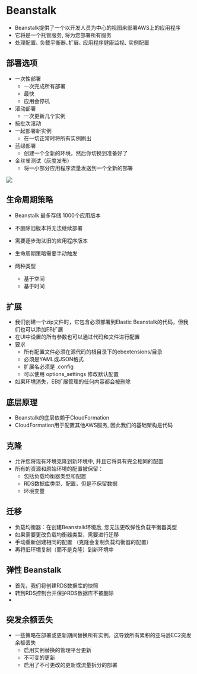
# Beanstalk

- Beanstalk提供了一个以开发人员为中心的视图来部署AWS上的应用程序
- 它将是一个托管服务, 将为您部署所有服务
- 处理配置､ 负载平衡器､扩展､ 应用程序健康监视､ 实例配置

## 部署选项

- 一次性部署 
	- 一次完成所有部署
	- 最快
	- 应用会停机
- 滚动部署
	- 一次更新几个实例
- 按批次滚动
- 一起部署新实例
	- 在一切正常时将所有实例刷出
- 蓝绿部署
	- 创建一个全新的环境，然后你切换到准备好了
- 金丝雀测试（灰度发布）
	- 将一小部分应用程序流量发送到一个全新的部署

![](https://mynoteimage.oss-cn-beijing.aliyuncs.com/2023-05-18-080959.png)


## 生命周期策略

- Beanstalk 最多存储 1000个应用版本
- 不删除旧版本将无法继续部署
- 需要逐步淘汰旧的应用程序版本

- 生命周期策略需要手动触发
- 两种类型
	- 基于空间
	- 基于时间


## 扩展

- 我们创建一个zip文件时，它包含必须部署到Elastic Beanstalk的代码，但我们也可以添加EB扩展
- 在UI中设置的所有参数也可以通过代码和文件进行配置
- 要求
	- 所有配置文件必须在源代码的根目录下的ebextensions/目录
	- 必须是YAML或JSON格式
	- 扩展名必须是 .config
	- 可以使用 options_settings 修改默认配置
- 如果环境消失，EB扩展管理的任何内容都会被删除


## 底层原理

- Beanstalk的底层依赖于CloudFormation
- CloudFormation用于配置其他AWS服务, 因此我们的基础架构是代码

## 克隆

- 允许您将现有环境克隆到新环境中, 并且它将具有完全相同的配置
- 所有的资源和原始环境的配置被保留：
	- 包括负载均衡器类型和配置
	- RDS数据库类型、配置，但是不保留数据
	- 环境变量

## 迁移

- 负载均衡器：在创建Beanstalk环境后, 您无法更改弹性负载平衡器类型
- 如果需要更改负载均衡器类型，需要进行迁移
- 手动重新创建相同的配置 （克隆会复制负载均衡器的配置）
- 再将旧环境复制（而不是克隆）到新环境中


## 弹性 Beanstalk

- 首先，我们将创建RDS数据库的快照
- 转到RDS控制台并保护RDS数据库不被删除
- 


## 突发余额丢失

- 一些策略在部署或更新期间替换所有实例。这导致所有累积的亚马逊EC2突发余额丢失
	- 启用实例替换的管理平台更新  
	- 不可变的更新  
	- 启用了不可更改的更新或流量拆分的部署
